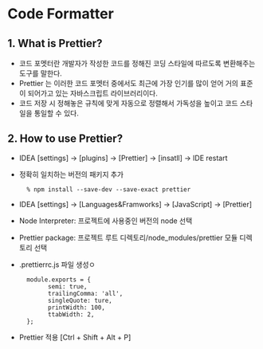 # Code Formatter

## 1. What is Prettier?
- 코드 포멧터란 개발자가 작성한 코드를 정해진 코딩 스타일에 따르도록 변환해주는 도구를 말한다.
- Prettier 는 이러한 코드 포멧터 중에서도 최근에 가장 인기를 많이 얻어 거의 표준이 되어가고 있는 자바스크립트 라이브러리이다.
- 코드 저장 시 정해놓은 규칙에 맞게 자동으로 정렬해서 가독성을 높이고 코드 스타일을 통일할 수 있다.

## 2. How to use Prettier?
- IDEA [settings] -> [plugins] -> [Prettier] -> [insatll] -> IDE restart
- 정확히 일치하는 버전의 패키지 추가

        % npm install --save-dev --save-exact prettier
- IDEA [settings] -> [Languages&Framworks] -> [JavaScript] -> [Prettier]
- Node Interpreter: 프로젝트에 사용중인 버전의 node 선택
- Prettier package: 프로젝트 루트 디렉토리/node_modules/prettier 모듈 디렉토리 선택
- .prettierrc.js 파일 생성ㅇ

        module.exports = {
              semi: true,
              trailingComma: 'all',
              singleQuote: ture,
              printWidth: 100,
              ttabWidth: 2,
        };
- Prettier 적용 [Ctrl + Shift + Alt + P]

